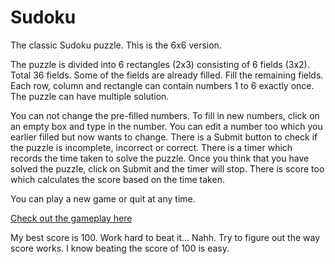# Sudoku
The classic Sudoku puzzle. This is the 6x6 version.

The puzzle is divided into 6 rectangles (2x3) consisting of 6 fields (3x2). Total 36 fields. Some of the fields are already filled. Fill the remaining fields. Each row, column and rectangle can contain numbers 1 to 6 exactly once. The puzzle can have multiple solution.

You can not change the pre-filled numbers. To fill in new numbers, click on an empty box and type in the number. You can edit a number too which you earlier filled but now wants to change. There is a Submit button to check if the puzzle is incomplete, incorrect or correct. There is a timer which records the time taken to solve the puzzle. Once you think that you have solved the puzzle, click on Submit and the timer will stop.
There is score too which calculates the score based on the time taken.

You can play a new game or quit at any time.

[Check out the gameplay here](https://drive.google.com/open?id=1b2tiwYm6-AAota5LpMbEni8cqPZusrl8)

My best score is 100. Work hard to beat it... Nahh. Try to figure out the way score works. I know beating the score of 100 is easy.
